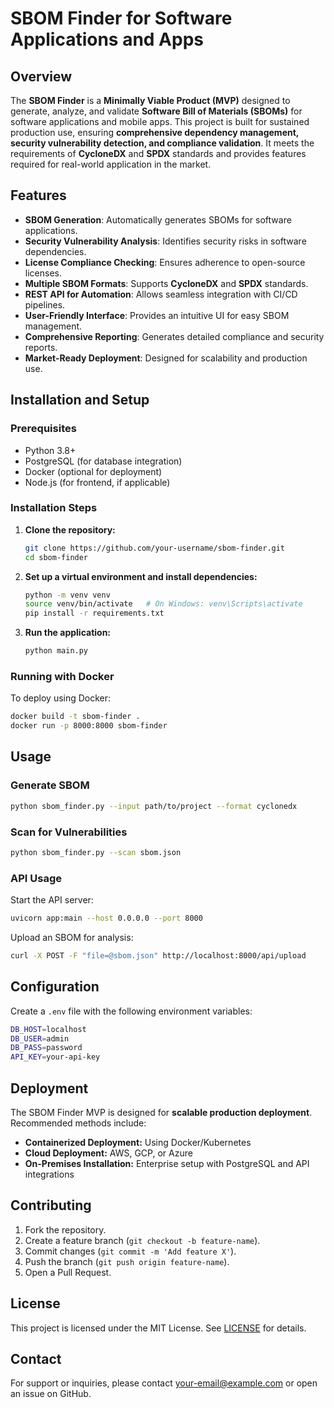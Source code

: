 # SBOM Finder for Software Applications and Apps

## Overview
The **SBOM Finder** is a **Minimally Viable Product (MVP)** designed to generate, analyze, and validate **Software Bill of Materials (SBOMs)** for software applications and mobile apps. This project is built for sustained production use, ensuring **comprehensive dependency management, security vulnerability detection, and compliance validation**. It meets the requirements of **CycloneDX** and **SPDX** standards and provides features required for real-world application in the market.

## Features
- **SBOM Generation**: Automatically generates SBOMs for software applications.
- **Security Vulnerability Analysis**: Identifies security risks in software dependencies.
- **License Compliance Checking**: Ensures adherence to open-source licenses.
- **Multiple SBOM Formats**: Supports **CycloneDX** and **SPDX** standards.
- **REST API for Automation**: Allows seamless integration with CI/CD pipelines.
- **User-Friendly Interface**: Provides an intuitive UI for easy SBOM management.
- **Comprehensive Reporting**: Generates detailed compliance and security reports.
- **Market-Ready Deployment**: Designed for scalability and production use.

## Installation and Setup
### Prerequisites
- Python 3.8+
- PostgreSQL (for database integration)
- Docker (optional for deployment)
- Node.js (for frontend, if applicable)

### Installation Steps
1. **Clone the repository:**
   ```sh
   git clone https://github.com/your-username/sbom-finder.git
   cd sbom-finder
   ```

2. **Set up a virtual environment and install dependencies:**
   ```sh
   python -m venv venv
   source venv/bin/activate   # On Windows: venv\Scripts\activate
   pip install -r requirements.txt
   ```

3. **Run the application:**
   ```sh
   python main.py
   ```

### Running with Docker
To deploy using Docker:
```sh
docker build -t sbom-finder .
docker run -p 8000:8000 sbom-finder
```

## Usage
### Generate SBOM
```sh
python sbom_finder.py --input path/to/project --format cyclonedx
```

### Scan for Vulnerabilities
```sh
python sbom_finder.py --scan sbom.json
```

### API Usage
Start the API server:
```sh
uvicorn app:main --host 0.0.0.0 --port 8000
```
Upload an SBOM for analysis:
```sh
curl -X POST -F "file=@sbom.json" http://localhost:8000/api/upload
```

## Configuration
Create a `.env` file with the following environment variables:
```sh
DB_HOST=localhost
DB_USER=admin
DB_PASS=password
API_KEY=your-api-key
```

## Deployment
The SBOM Finder MVP is designed for **scalable production deployment**. Recommended methods include:
- **Containerized Deployment:** Using Docker/Kubernetes
- **Cloud Deployment:** AWS, GCP, or Azure
- **On-Premises Installation:** Enterprise setup with PostgreSQL and API integrations

## Contributing
1. Fork the repository.
2. Create a feature branch (`git checkout -b feature-name`).
3. Commit changes (`git commit -m 'Add feature X'`).
4. Push the branch (`git push origin feature-name`).
5. Open a Pull Request.

## License
This project is licensed under the MIT License. See [LICENSE](LICENSE) for details.

## Contact
For support or inquiries, please contact [your-email@example.com](mailto:your-email@example.com) or open an issue on GitHub.
